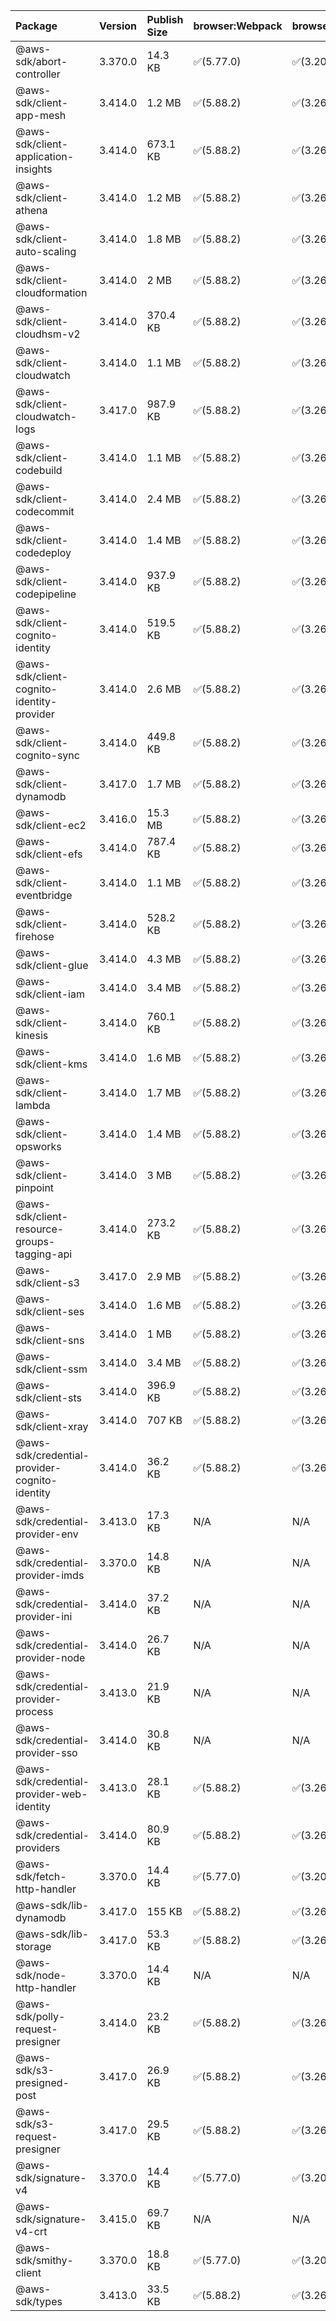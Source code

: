 | Package | Version | Publish Size | browser:Webpack | browser:Rollup | browser:EsBuild |
| :------ | :------ | :----------- | :------ | :----- | :------- |
|@aws-sdk/abort-controller|3.370.0|14.3 KB|✅(5.77.0)|✅(3.20.2)|✅(0.17.15)|
|@aws-sdk/client-app-mesh|3.414.0|1.2 MB|✅(5.88.2)|✅(3.26.3)|✅(0.18.15)|
|@aws-sdk/client-application-insights|3.414.0|673.1 KB|✅(5.88.2)|✅(3.26.3)|✅(0.18.15)|
|@aws-sdk/client-athena|3.414.0|1.2 MB|✅(5.88.2)|✅(3.26.3)|✅(0.18.15)|
|@aws-sdk/client-auto-scaling|3.414.0|1.8 MB|✅(5.88.2)|✅(3.26.3)|✅(0.18.15)|
|@aws-sdk/client-cloudformation|3.414.0|2 MB|✅(5.88.2)|✅(3.26.3)|✅(0.18.15)|
|@aws-sdk/client-cloudhsm-v2|3.414.0|370.4 KB|✅(5.88.2)|✅(3.26.3)|✅(0.18.15)|
|@aws-sdk/client-cloudwatch|3.414.0|1.1 MB|✅(5.88.2)|✅(3.26.3)|✅(0.18.15)|
|@aws-sdk/client-cloudwatch-logs|3.417.0|987.9 KB|✅(5.88.2)|✅(3.26.3)|✅(0.18.15)|
|@aws-sdk/client-codebuild|3.414.0|1.1 MB|✅(5.88.2)|✅(3.26.3)|✅(0.18.15)|
|@aws-sdk/client-codecommit|3.414.0|2.4 MB|✅(5.88.2)|✅(3.26.3)|✅(0.18.15)|
|@aws-sdk/client-codedeploy|3.414.0|1.4 MB|✅(5.88.2)|✅(3.26.3)|✅(0.18.15)|
|@aws-sdk/client-codepipeline|3.414.0|937.9 KB|✅(5.88.2)|✅(3.26.3)|✅(0.18.15)|
|@aws-sdk/client-cognito-identity|3.414.0|519.5 KB|✅(5.88.2)|✅(3.26.3)|✅(0.18.15)|
|@aws-sdk/client-cognito-identity-provider|3.414.0|2.6 MB|✅(5.88.2)|✅(3.26.3)|✅(0.18.15)|
|@aws-sdk/client-cognito-sync|3.414.0|449.8 KB|✅(5.88.2)|✅(3.26.3)|✅(0.18.15)|
|@aws-sdk/client-dynamodb|3.417.0|1.7 MB|✅(5.88.2)|✅(3.26.3)|✅(0.18.15)|
|@aws-sdk/client-ec2|3.416.0|15.3 MB|✅(5.88.2)|✅(3.26.3)|✅(0.18.15)|
|@aws-sdk/client-efs|3.414.0|787.4 KB|✅(5.88.2)|✅(3.26.3)|✅(0.18.15)|
|@aws-sdk/client-eventbridge|3.414.0|1.1 MB|✅(5.88.2)|✅(3.26.3)|✅(0.18.15)|
|@aws-sdk/client-firehose|3.414.0|528.2 KB|✅(5.88.2)|✅(3.26.3)|✅(0.18.15)|
|@aws-sdk/client-glue|3.414.0|4.3 MB|✅(5.88.2)|✅(3.26.3)|✅(0.18.15)|
|@aws-sdk/client-iam|3.414.0|3.4 MB|✅(5.88.2)|✅(3.26.3)|✅(0.18.15)|
|@aws-sdk/client-kinesis|3.414.0|760.1 KB|✅(5.88.2)|✅(3.26.3)|✅(0.18.15)|
|@aws-sdk/client-kms|3.414.0|1.6 MB|✅(5.88.2)|✅(3.26.3)|✅(0.18.15)|
|@aws-sdk/client-lambda|3.414.0|1.7 MB|✅(5.88.2)|✅(3.26.3)|✅(0.18.15)|
|@aws-sdk/client-opsworks|3.414.0|1.4 MB|✅(5.88.2)|✅(3.26.3)|✅(0.18.15)|
|@aws-sdk/client-pinpoint|3.414.0|3 MB|✅(5.88.2)|✅(3.26.3)|✅(0.18.15)|
|@aws-sdk/client-resource-groups-tagging-api|3.414.0|273.2 KB|✅(5.88.2)|✅(3.26.3)|✅(0.18.15)|
|@aws-sdk/client-s3|3.417.0|2.9 MB|✅(5.88.2)|✅(3.26.3)|✅(0.18.15)|
|@aws-sdk/client-ses|3.414.0|1.6 MB|✅(5.88.2)|✅(3.26.3)|✅(0.18.15)|
|@aws-sdk/client-sns|3.414.0|1 MB|✅(5.88.2)|✅(3.26.3)|✅(0.18.15)|
|@aws-sdk/client-ssm|3.414.0|3.4 MB|✅(5.88.2)|✅(3.26.3)|✅(0.18.15)|
|@aws-sdk/client-sts|3.414.0|396.9 KB|✅(5.88.2)|✅(3.26.3)|✅(0.18.15)|
|@aws-sdk/client-xray|3.414.0|707 KB|✅(5.88.2)|✅(3.26.3)|✅(0.18.15)|
|@aws-sdk/credential-provider-cognito-identity|3.414.0|36.2 KB|✅(5.88.2)|✅(3.26.3)|✅(0.18.15)|
|@aws-sdk/credential-provider-env|3.413.0|17.3 KB|N/A|N/A|N/A|
|@aws-sdk/credential-provider-imds|3.370.0|14.8 KB|N/A|N/A|N/A|
|@aws-sdk/credential-provider-ini|3.414.0|37.2 KB|N/A|N/A|N/A|
|@aws-sdk/credential-provider-node|3.414.0|26.7 KB|N/A|N/A|N/A|
|@aws-sdk/credential-provider-process|3.413.0|21.9 KB|N/A|N/A|N/A|
|@aws-sdk/credential-provider-sso|3.414.0|30.8 KB|N/A|N/A|N/A|
|@aws-sdk/credential-provider-web-identity|3.413.0|28.1 KB|✅(5.88.2)|✅(3.26.3)|✅(0.18.15)|
|@aws-sdk/credential-providers|3.414.0|80.9 KB|✅(5.88.2)|✅(3.26.3)|✅(0.18.15)|
|@aws-sdk/fetch-http-handler|3.370.0|14.4 KB|✅(5.77.0)|✅(3.20.2)|✅(0.17.15)|
|@aws-sdk/lib-dynamodb|3.417.0|155 KB|✅(5.88.2)|✅(3.26.3)|✅(0.18.15)|
|@aws-sdk/lib-storage|3.417.0|53.3 KB|✅(5.88.2)|✅(3.26.3)|✅(0.18.15)|
|@aws-sdk/node-http-handler|3.370.0|14.4 KB|N/A|N/A|N/A|
|@aws-sdk/polly-request-presigner|3.414.0|23.2 KB|✅(5.88.2)|✅(3.26.3)|✅(0.18.15)|
|@aws-sdk/s3-presigned-post|3.417.0|26.9 KB|✅(5.88.2)|✅(3.26.3)|✅(0.18.15)|
|@aws-sdk/s3-request-presigner|3.417.0|29.5 KB|✅(5.88.2)|✅(3.26.3)|✅(0.18.15)|
|@aws-sdk/signature-v4|3.370.0|14.4 KB|✅(5.77.0)|✅(3.20.2)|✅(0.17.15)|
|@aws-sdk/signature-v4-crt|3.415.0|69.7 KB|N/A|N/A|N/A|
|@aws-sdk/smithy-client|3.370.0|18.8 KB|✅(5.77.0)|✅(3.20.2)|✅(0.17.15)|
|@aws-sdk/types|3.413.0|33.5 KB|✅(5.88.2)|✅(3.26.3)|✅(0.18.15)|
